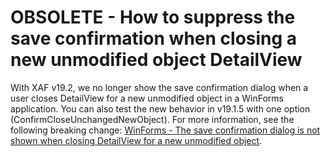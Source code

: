 # OBSOLETE - How to suppress the save confirmation when closing a new unmodified object DetailView

With XAF v19.2, we no longer show the save confirmation dialog when a user closes DetailView for a new unmodified object in a WinForms application. You can also test the new behavior in v19.1.5 with one option (ConfirmCloseUnchangedNewObject). For more information, see the following breaking change: [WinForms - The save confirmation dialog is not shown when closing DetailView for a new unmodified object](https://supportcenter.devexpress.com/ticket/details/bc5122/winforms-the-save-confirmation-dialog-is-not-shown-when-closing-detailview-for-a-new).
